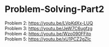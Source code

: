 # Problem-Solving-Part2
Problem 2: https://youtu.be/LVpKdXx-LUQ </br>
Problem 3: https://youtu.be/JeW7C6ugfzg </br>
Problem 4: https://youtu.be/Wzo090FFito </br>
Problem 5: https://youtu.be/xU1PCZ2gZIc </br>
